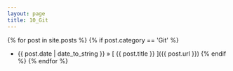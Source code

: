 ```yaml
---
layout: page
title: 10_Git
---
```

{% for post in site.posts %}
  {% if post.category == 'Git' %}
  * {{ post.date | date_to_string }} &raquo; [ {{ post.title }} ]({{ post.url }})
  {% endif %}
{% endfor %}
